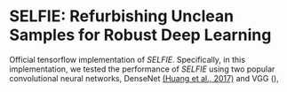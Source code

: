 # SELFIE: Refurbishing Unclean Samples for Robust Deep Learning
Official tensorflow implementation of *SELFIE*. Specifically, in this implementation, we tested the performance of *SELFIE* using two popular convolutional neural networks, DenseNet [(Huang et al., 2017)](http://openaccess.thecvf.com/content_cvpr_2017/html/Huang_Densely_Connected_Convolutional_CVPR_2017_paper.html) and VGG (), 
